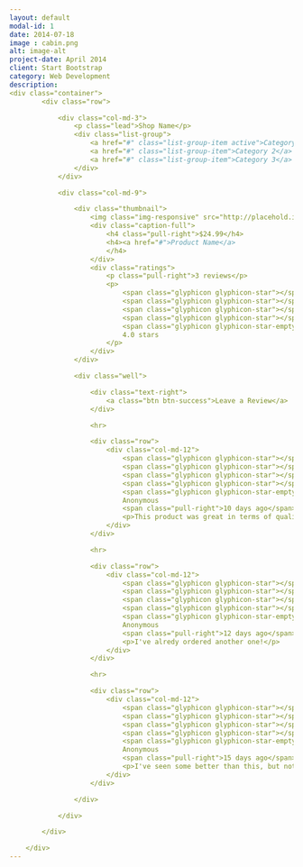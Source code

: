 ```yaml
---
layout: default
modal-id: 1
date: 2014-07-18
image : cabin.png
alt: image-alt
project-date: April 2014
client: Start Bootstrap
category: Web Development
description: 
<div class="container">
        <div class="row">

            <div class="col-md-3">
                <p class="lead">Shop Name</p>
                <div class="list-group">
                    <a href="#" class="list-group-item active">Category 1</a>
                    <a href="#" class="list-group-item">Category 2</a>
                    <a href="#" class="list-group-item">Category 3</a>
                </div>
            </div>

            <div class="col-md-9">

                <div class="thumbnail">
                    <img class="img-responsive" src="http://placehold.it/800x300" alt="">
                    <div class="caption-full">
                        <h4 class="pull-right">$24.99</h4>
                        <h4><a href="#">Product Name</a>
                        </h4>
                    </div>
                    <div class="ratings">
                        <p class="pull-right">3 reviews</p>
                        <p>
                            <span class="glyphicon glyphicon-star"></span>
                            <span class="glyphicon glyphicon-star"></span>
                            <span class="glyphicon glyphicon-star"></span>
                            <span class="glyphicon glyphicon-star"></span>
                            <span class="glyphicon glyphicon-star-empty"></span>
                            4.0 stars
                        </p>
                    </div>
                </div>

                <div class="well">

                    <div class="text-right">
                        <a class="btn btn-success">Leave a Review</a>
                    </div>

                    <hr>

                    <div class="row">
                        <div class="col-md-12">
                            <span class="glyphicon glyphicon-star"></span>
                            <span class="glyphicon glyphicon-star"></span>
                            <span class="glyphicon glyphicon-star"></span>
                            <span class="glyphicon glyphicon-star"></span>
                            <span class="glyphicon glyphicon-star-empty"></span>
                            Anonymous
                            <span class="pull-right">10 days ago</span>
                            <p>This product was great in terms of quality. I would definitely buy another!</p>
                        </div>
                    </div>

                    <hr>

                    <div class="row">
                        <div class="col-md-12">
                            <span class="glyphicon glyphicon-star"></span>
                            <span class="glyphicon glyphicon-star"></span>
                            <span class="glyphicon glyphicon-star"></span>
                            <span class="glyphicon glyphicon-star"></span>
                            <span class="glyphicon glyphicon-star-empty"></span>
                            Anonymous
                            <span class="pull-right">12 days ago</span>
                            <p>I've alredy ordered another one!</p>
                        </div>
                    </div>

                    <hr>

                    <div class="row">
                        <div class="col-md-12">
                            <span class="glyphicon glyphicon-star"></span>
                            <span class="glyphicon glyphicon-star"></span>
                            <span class="glyphicon glyphicon-star"></span>
                            <span class="glyphicon glyphicon-star"></span>
                            <span class="glyphicon glyphicon-star-empty"></span>
                            Anonymous
                            <span class="pull-right">15 days ago</span>
                            <p>I've seen some better than this, but not at this price. I definitely recommend this item.</p>
                        </div>
                    </div>

                </div>

            </div>

        </div>

    </div>
---
```

